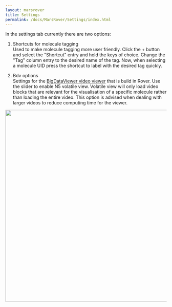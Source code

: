 ```yaml
---
layout: marsrover
title: Settings
permalink: /docs/MarsRover/Settings/index.html
---
```


In the settings tab currently there are two options:

1. Shortcuts for molecule tagging  
Used to make molecule tagging more user friendly. Click the + button and select the "Shortcut" entry and hold the keys of choice. Change the "Tag" column entry to the desired name of the tag.
Now, when selecting a molecule UID press the shortcut to label with the desired tag quickly.

2. Bdv options  
Settings for the [BigDataViewer video viewer](https://duderstadt-lab.github.io/mars-docs/docs/MarsRover/BDV/) that is build in Rover. Use the slider to enable N5 volatile view. Volatile view will only load video blocks that are relevant for the visualisation of a specific molecule rather than loading the entire video. This option is advised when dealing with larger videos to reduce computing time for the viewer.

<div style="text-align: center"><img  src='{{site.baseurl}}/docs/img/Rover/img12.png' width='600'/></div>
